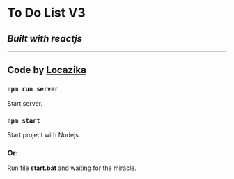 # To Do List V3
## *__Built with reactjs__*
---
Code by [Locazika](https://www.facebook.com/locazika/)
---
### `npm run server`  
Start server.

### `npm start`  
Start project with Nodejs.

### Or:
Run file **start.bat** and waiting for the miracle.
